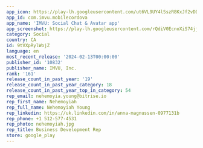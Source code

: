 ```yaml
---
app_icon: https://play-lh.googleusercontent.com/ut6VL9UY4lSszR8KxJf2vDDvOaFWae2gnSzr2gsPtPi-muLl2QkilZJgD8JUIHByzA
app_id: com.imvu.mobilecordova
app_name: 'IMVU: Social Chat & Avatar app'
app_screenshot: https://play-lh.googleusercontent.com/rQdiV0EcnoXiS74jjIkDQ2kS1NDJ5lG8pI7S7LwaZvTtX6KiTXuVrApgjKRpBFsw_KU
category: Social
country: CA
id: 9tVXpRylWojZ
language: en
most_recent_release: '2024-02-13T00:00:00'
publisher_id: '10832'
publisher_name: IMVU, Inc.
rank: '161'
release_count_in_past_year: '19'
release_count_in_past_year_category: 18
release_count_in_past_year_top_in_category: 54
rep_email: nehemoyia.young@bitrise.io
rep_first_name: Nehemoyiah
rep_full_name: Nehemoyiah Young
rep_linkedin: https://uk.linkedin.com/in/anna-magnussen-0977131b
rep_phone: +1 512-577-4531
rep_photo: nehemoyiah.jpg
rep_title: Business Development Rep
store: google_play
---
```

